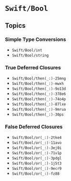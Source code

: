 # ``Swift/Bool``

## Topics

### Simple Type Conversions
- ``Swift/Bool/int``
- ``Swift/Bool/string``

### True Deferred Closures
- ``Swift/Bool/then(_:)-25mng``
- ``Swift/Bool/then(_:)-mwxh``
- ``Swift/Bool/then(_:)-9o13d``
- ``Swift/Bool/then(_:)-378e6``
- ``Swift/Bool/then(_:)-74o4p``
- ``Swift/Bool/then(_:)-87lxe``
- ``Swift/Bool/then(_:)-9mrua``
- ``Swift/Bool/then(_:)-30ps``

### False Deferred Closures
- ``Swift/Bool/or(_:)-2tke4``
- ``Swift/Bool/or(_:)-11avo``
- ``Swift/Bool/or(_:)-3ej0i``
- ``Swift/Bool/or(_:)-71v1p``
- ``Swift/Bool/or(_:)-3pdgl``
- ``Swift/Bool/or(_:)-1j5t3``
- ``Swift/Bool/or(_:)-9ecr9``
- ``Swift/Bool/or(_:)-fz88``
